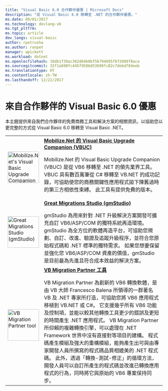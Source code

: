 ```yaml
---
title: "Visual Basic 6.0 合作夥伴優惠 | Microsoft Docs"
description: "從 Visual Basic 6.0 移轉至 .NET 的合作夥伴優惠。"
ms.date: 09/01/2017
ms.technology: devlang-vb
ms.tgt_pltfrm: 
ms.topic: article
dev_langs: visual-basic
author: rpetrusha
ms.author: ronpet
manager: wpickett
ms.workload: dotnet
ms.openlocfilehash: 10db1f39ac362d64b0bf5b794695f6f2089f8aca
ms.sourcegitcommit: 32f1a690fc445f9586d53698fc82c7debd784eeb
ms.translationtype: HT
ms.contentlocale: zh-TW
ms.lasthandoff: 12/22/2017
---
```

# <a name="visual-basic-60-offers-from-partners"></a>來自合作夥伴的 Visual Basic 6.0 優惠

本主題提供來自我們合作夥伴的免費商務工具和解決方案的相關資訊，以協助您以更完整的方式從 Visual Basic 6.0 移轉至 Visual Basic .NET。

<table>
  <tr>
    <td><img src="media/vbuc.png" alt="Mobilize.Net's Visual Basic Upgrade Companion (VBUC)" width="100" /> </td>  
    <td><strong><a href="mobilize-net.md">Mobilize.Net 的 Visual Basic Upgrade Companion (VBUC)</a></strong><p> 
Mobilize.Net 的 Visual Basic Upgrade Companion (VBUC) 是從 VB6 移轉至 .NET 的領先業界工具。 VBUC 具有數百萬筆從 C# 移轉至 VB.NET 的成功記錄，可協助使您的商務關鍵性應用程式拋下陳舊過時的第三方相依性束縛。 此工具有提供免費的版本。</td>
  </tr>
  <tr>
    <td><img src="media/gmstudio.png" alt="Great Migrations Studio (gmStudio)" width="100" /> </td>
    <td><strong><a href="gmstudio.md">Great Migrations Studio (gmStudio)</a></strong></p> 
gmStudio 為用來針對 .NET 升級解決方案開發可擴充自訂 VB6/ASP/COM 的獨特系統再造環境。   gmStudio 為全方位的軟體再造平台，可協助您規劃、自訂、改進、驗證及追蹤升級程序，並符合您原始程式碼和 .NET 標準的獨特需求。  如果您想要保留並強化您 VB6/ASP/COM 資產的價值，gmStudio 是目前最為先進且符合成本效益的解決方案。 </td> 
  </tr>
  <tr>
    <td><img src="media/migrationvb.jpg" alt="VB Migration Partner tool" width="100" /></td>
    <td><strong><a href="http://vbmigration.com">VB Migration Partner 工具</a></strong></p>VB Migration Partner 為創新的 VB6 轉換軟體，是由 VB 大師 Francesco Balena 所領導的一群著名 VB 及 .NET 專家所打造，可協助您將 VB6 應用程式移植到 VB.NET 或 C#。 它支援幾乎所有 VB6 功能及控制項，並能以較其他轉換工具更少的錯誤及更短的時間產生 .NET 應用程式。 VB Migration Partner 所仰賴的複雜轉換引擎，可以處理在 .NET Framework 世界中沒有直接對等項目的建構。 程式碼產生模組及強大的重構模組，能夠產生出可與由專家開發人員所撰寫的程式碼品質相媲美的 .NET 程式碼。 此外，透過「轉換-測試-修正」的循環方法，開發人員可以自訂所產生的程式碼並改進已轉換應用程式的行為，同時將它與原始的 VB6 專案保持同步。</td>
  </tr>
</table>
